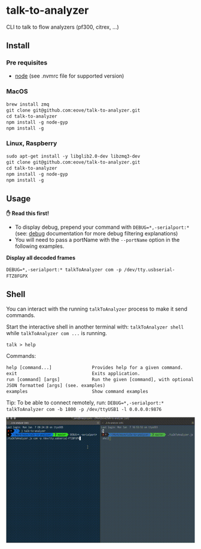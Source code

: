 # talk-to-analyzer

CLI to talk to flow analyzers (pf300, citrex, ...)

## Install

### Pre requisites

- [node](https://nodejs.org/en/download/package-manager/) (see .nvmrc file for supported version)

### MacOS

```
brew install zmq
git clone git@github.com:eove/talk-to-analyzer.git
cd talk-to-analyzer
npm install -g node-gyp
npm install -g
```

### Linux, Raspberry

```
sudo apt-get install -y libglib2.0-dev libzmq3-dev
git clone git@github.com:eove/talk-to-analyzer.git
cd talk-to-analyzer
npm install -g node-gyp
npm install -g
```

## Usage

**✋ Read this first!**

- To display debug, prepend your command with `DEBUG=*,-serialport:*` (see: [debug](https://github.com/visionmedia/debug) documentation for more debug filtering explanations)
- You will need to pass a portName with the `--portName` option in the following examples.

**Display all decoded frames**

`DEBUG=*,-serialport:* talkToAnalyzer com -p /dev/tty.usbserial-FTZ8FGPX`

## Shell

You can interact with the running `talkToAnalyzer` process to make it send commands.

Start the interactive shell in another terminal with: `talkToAnalyzer shell` while `talkToAnalyzer com ...` is running.

    talk > help

Commands:

    help [command...]               Provides help for a given command.
    exit                            Exits application.
    run [command] [args]            Run the given [command], with optional JSON formatted [args] (see. examples)
    examples                        Show command examples

Tip: To be able to connect remotely, run: `DEBUG=*,-serialport:* talkToAnalyzer com -b 1800 -p /dev/ttyUSB1 -l 0.0.0.0:9876`

![Run shell](./talk-to-analyzer.gif?raw=true 'Run shell')
